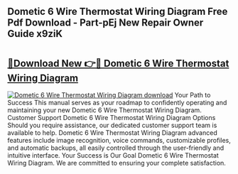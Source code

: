 ## Dometic 6 Wire Thermostat Wiring Diagram Free Pdf Download - Part-pEj New Repair Owner Guide x9ziK

# <h2><a href="http://dfsl1q2.blite.top/?on=Dometic+6+Wire+Thermostat+Wiring+Diagram">🔗Download New 👉🔴 Dometic 6 Wire Thermostat Wiring Diagram</a></h2>

[![Dometic 6 Wire Thermostat Wiring Diagram download](https://i.imgur.com/lujVjoI.png)](http://dfsl1q2.blite.top/?on=Dometic+6+Wire+Thermostat+Wiring+Diagram)
Your Path to Success This manual serves as your roadmap to confidently operating and maintaining your new Dometic 6 Wire Thermostat Wiring Diagram. Customer Support Dometic 6 Wire Thermostat Wiring Diagram Options Should you require assistance, our dedicated customer support team is available to help. Dometic 6 Wire Thermostat Wiring Diagram advanced features include image recognition, voice commands, customizable profiles, and automatic backups, all easily controlled through the user-friendly and intuitive interface. Your Success is Our Goal Dometic 6 Wire Thermostat Wiring Diagram. We are committed to ensuring your complete satisfaction.
